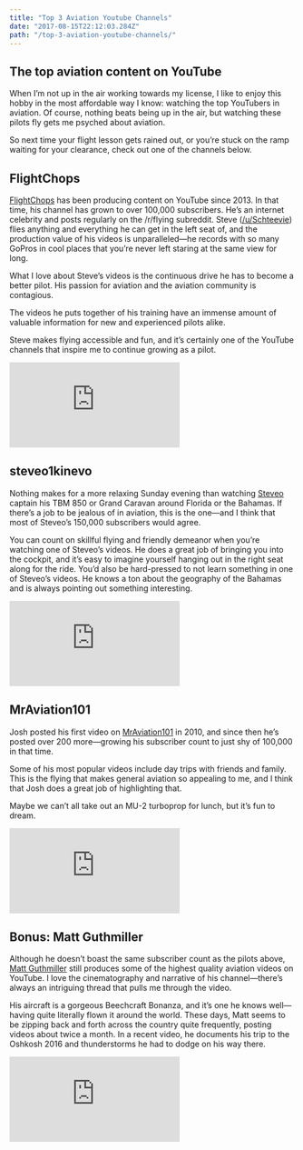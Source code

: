 ```yaml
---
title: "Top 3 Aviation Youtube Channels"
date: "2017-08-15T22:12:03.284Z"
path: "/top-3-aviation-youtube-channels/"
---
```

## The top aviation content on YouTube

When I’m not up in the air working towards my license, I like to enjoy this hobby in the most affordable way I know: watching the top YouTubers in aviation. Of course, nothing beats being up in the air, but watching these pilots fly gets me psyched about aviation.

So next time your flight lesson gets rained out, or you’re stuck on the ramp waiting for your clearance, check out one of the channels below.

## FlightChops

[FlightChops](https://www.youtube.com/user/FlightChops) has been producing content on YouTube since 2013. In that time, his channel has grown to over 100,000 subscribers. He’s an internet celebrity and posts regularly on the /r/flying subreddit. Steve ([/u/Schteevie](https://www.reddit.com/user/Schteevie)) flies anything and everything he can get in the left seat of, and the production value of his videos is unparalleled—he records with so many GoPros in cool places that you’re never left staring at the same view for long.

What I love about Steve’s videos is the continuous drive he has to become a better pilot. His passion for aviation and the aviation community is contagious.

The videos he puts together of his training have an immense amount of valuable information for new and experienced pilots alike.

Steve makes flying accessible and fun, and it’s certainly one of the YouTube channels that inspire me to continue growing as a pilot.

<iframe src="https://www.youtube.com/embed/1ykLF6WQL7k" frameborder="0" allowfullscreen class="video"></iframe>

## steveo1kinevo

Nothing makes for a more relaxing Sunday evening than watching [Steveo](https://www.youtube.com/user/steveo1kinevo) captain his TBM 850 or Grand Caravan around Florida or the Bahamas. If there’s a job to be jealous of in aviation, this is the one—and I think that most of Steveo’s 150,000 subscribers would agree.

You can count on skillful flying and friendly demeanor when you’re watching one of Steveo’s videos. He does a great job of bringing you into the cockpit, and it’s easy to imagine yourself hanging out in the right seat along for the ride. You’d also be hard-pressed to not learn something in one of Steveo’s videos. He knows a ton about the geography of the Bahamas and is always pointing out something interesting.

<iframe src="https://www.youtube.com/embed/9q-ZEqfLrTA" frameborder="0" allowfullscreen class="video"></iframe>

## MrAviation101

Josh posted his first video on [MrAviation101](https://www.youtube.com/channel/UCKALXb2rTLNwVgH9DHVVPLw) in 2010, and since then he’s posted over 200 more—growing his subscriber count to just shy of 100,000 in that time.

Some of his most popular videos include day trips with friends and family. This is the flying that makes general aviation so appealing to me, and I think that Josh does a great job of highlighting that.

Maybe we can’t all take out an MU-2 turboprop for lunch, but it’s fun to dream.

<iframe src="https://www.youtube.com/embed/d0BPQfOjlvA" frameborder="0" allowfullscreen class="video"></iframe>

## Bonus: Matt Guthmiller

Although he doesn’t boast the same subscriber count as the pilots above, [Matt Guthmiller](https://www.youtube.com/user/LimitlessHz) still produces some of the highest quality aviation videos on YouTube. I love the cinematography and narrative of his channel—there’s always an intriguing thread that pulls me through the video.

His aircraft is a gorgeous Beechcraft Bonanza, and it’s one he knows well—having quite literally flown it around the world. These days, Matt seems to be zipping back and forth across the country quite frequently, posting videos about twice a month. In a recent video, he documents his trip to the Oshkosh 2016 and thunderstorms he had to dodge on his way there.

<iframe src="https://www.youtube.com/embed/jK2oCVIL4hI" frameborder="0" allowfullscreen class="video"></iframe>
